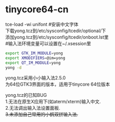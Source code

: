 # tinycore64-cn

tce-load -wi unifont #安装中文字体  
下载yong.tcz到/etc/sysconfig/tcedir/optional/下  
添加yong.tcz到/etc/sysconfig/tcedir/onboot.lst里  
#输入法环境变量可以设置在~/.xsession里  
```bash
export GTK_IM_MODULE=yong  
export XMODIFIERS=@im=yong  
export QT_IM_MODULE=yong  
yong -d  
```
yong.tcz采用小小输入法2.5.0  
为64位GTK3界面的版本，适用于tinycore 64位版本  

yong.tcz的已知BUG  
1.无法在原生X应用下(如aterm/xterm)输入中文.  
2.无法调出输入法设置面板.  
~~3.未添加自己常用的小鹤双拼输入法.~~
